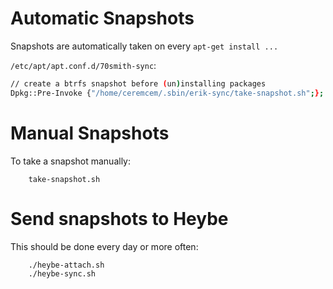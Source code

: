 # Automatic Snapshots

Snapshots are automatically taken on every `apt-get install ...`

`/etc/apt/apt.conf.d/70smith-sync`:
```bash
// create a btrfs snapshot before (un)installing packages
Dpkg::Pre-Invoke {"/home/ceremcem/.sbin/erik-sync/take-snapshot.sh";};
```

# Manual Snapshots

To take a snapshot manually:

        take-snapshot.sh

# Send snapshots to Heybe

This should be done every day or more often:

        ./heybe-attach.sh
        ./heybe-sync.sh
